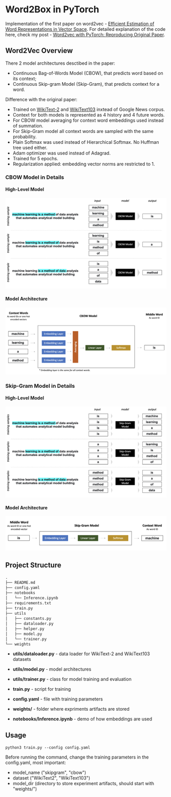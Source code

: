 # Word2Box in PyTorch

Implementation of the first paper on word2vec - [Efficient Estimation of Word Representations in Vector Space](https://arxiv.org/abs/1301.3781). For detailed explanation of the code here, check my post - [Word2vec with PyTorch: Reproducing Original Paper](https://notrocketscience.blog/word2vec-with-pytorch-implementing-original-paper/).

## Word2Vec Overview

There 2 model architectures desctibed in the paper:

- Continuous Bag-of-Words Model (CBOW), that predicts word based on its context;
- Continuous Skip-gram Model (Skip-Gram), that predicts context for a word.

Difference with the original paper:

- Trained on [WikiText-2](https://pytorch.org/text/stable/datasets.html#wikitext-2) and [WikiText103](https://pytorch.org/text/stable/datasets.html#wikitext103) inxtead of Google News corpus.
- Context for both models is represented as 4 history and 4 future words.
- For CBOW model averaging for context word embeddings used instead of summation.
- For Skip-Gram model all context words are sampled with the same probability. 
- Plain Softmax was used instead of Hierarchical Softmax. No Huffman tree used either.
- Adam optimizer was used instead of Adagrad.
- Trained for 5 epochs.
- Regularization applied: embedding vector norms are restricted to 1.


### CBOW Model in Details
#### High-Level Model
![alt text](docs/cbow_overview.png)
#### Model Architecture
![alt text](docs/cbow_detailed.png)


### Skip-Gram Model in Details
#### High-Level Model
![alt text](docs/skipgram_overview.png)
#### Model Architecture
![alt text](docs/skipgram_detailed.png)


## Project Structure


```
.
├── README.md
├── config.yaml
├── notebooks
│   └── Inference.ipynb
├── requirements.txt
├── train.py
├── utils
│   ├── constants.py
│   ├── dataloader.py
│   ├── helper.py
│   ├── model.py
│   └── trainer.py
└── weights
```

- **utils/dataloader.py** - data loader for WikiText-2 and WikiText103 datasets
- **utils/model.py** - model architectures
- **utils/trainer.py** - class for model training and evaluation

- **train.py** - script for training
- **config.yaml** - file with training parameters
- **weights/** - folder where expriments artifacts are stored
- **notebooks/Inference.ipynb** - demo of how embeddings are used

## Usage


```
python3 train.py --config config.yaml
```

Before running the command, change the training parameters in the config.yaml, most important:

- model_name ("skipgram", "cbow")
- dataset ("WikiText2", "WikiText103")
- model_dir (directory to store experiment artifacts, should start with "weights/")


